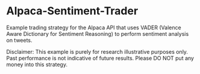 # Alpaca-Sentiment-Trader
Example trading strategy for the Alpaca API that uses VADER (Valence Aware Dictionary for Sentiment Reasoning) to perform sentiment analysis on tweets.

Disclaimer: This example is purely for research illustrative purposes only. Past performance is not indicative of future results. Please DO NOT put any money into this strategy.
